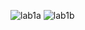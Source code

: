 ![lab1a](https://user-images.githubusercontent.com/64086283/136579663-1f57f1a2-076a-48b5-bd8a-4500698c26ad.png)
![lab1b](https://user-images.githubusercontent.com/64086283/136579891-5ba50a7d-36ec-4d7a-9c1c-4facd39c05c5.png)
